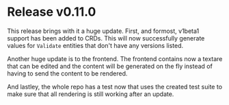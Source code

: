 # Release v0.11.0

This release brings with it a huge update. First, and formost,
v1beta1 support has been added to CRDs. This will now successfully
generate values for `Validate` entities that don't have any versions
listed.

Another huge update is to the frontend. The frontend contains now a
textare that can be edited and the content will be generated on the fly
instead of having to send the content to be rendered.

And lastley, the whole repo has a test now that uses the created
test suite to make sure that all rendering is still working after
an update.
